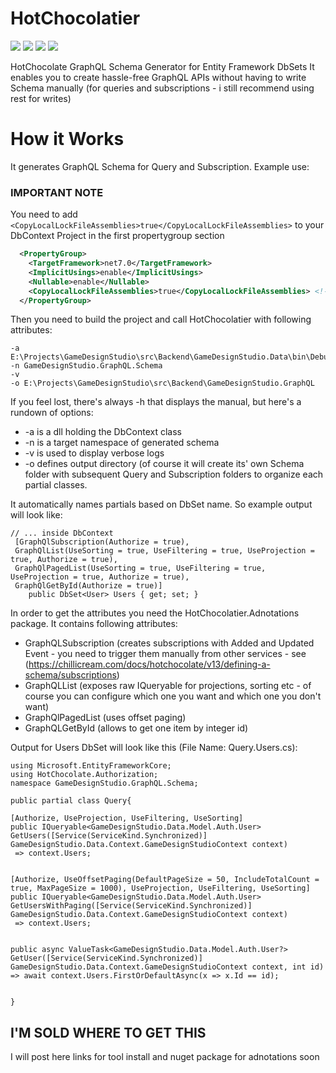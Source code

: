 # HotChocolatier
![](https://img.shields.io/badge/C%23-239120?style=for-the-badge&logo=c-sharp&logoColor=white) ![](https://img.shields.io/badge/.NET-5C2D91?style=for-the-badge&logo=.net&logoColor=white) [![](https://img.shields.io/nuget/v/HotChocolatier.Adnotations?label=Adnotations%20Package&style=for-the-badge)](https://www.nuget.org/packages/HotChocolatier.Adnotations/) [![](https://img.shields.io/nuget/v/HotChocolatier.Tool?label=Tool&style=for-the-badge)](https://www.nuget.org/packages/HotChocolatier.Tool/)

HotChocolate GraphQL Schema Generator for Entity Framework DbSets
It enables you to create hassle-free GraphQL APIs without having to write Schema manually (for queries and subscriptions - i still recommend using rest for writes)

# How it Works
It generates GraphQL Schema for Query and Subscription. Example use:
### IMPORTANT NOTE
You need to add `<CopyLocalLockFileAssemblies>true</CopyLocalLockFileAssemblies>` to your DbContext Project
in the first propertygroup section

```XML
  <PropertyGroup>
    <TargetFramework>net7.0</TargetFramework>
    <ImplicitUsings>enable</ImplicitUsings>
    <Nullable>enable</Nullable>
    <CopyLocalLockFileAssemblies>true</CopyLocalLockFileAssemblies> <!-- Here -->
  </PropertyGroup>
```
Then you need to build the project and call HotChocolatier with following attributes: 
```
-a E:\Projects\GameDesignStudio\src\Backend\GameDesignStudio.Data\bin\Debug\net7.0\GameDesignStudio.Data.dll
-n GameDesignStudio.GraphQL.Schema 
-v 
-o E:\Projects\GameDesignStudio\src\Backend\GameDesignStudio.GraphQL
```
If you feel lost, there's always -h that displays the manual, but here's a rundown of options:
* -a is a dll holding the DbContext class
* -n is a target namespace of generated schema
* -v is used to display verbose logs
* -o defines output directory (of course it will create its' own Schema folder with subsequent Query and Subscription folders to organize each partial classes.

It automatically names partials based on DbSet name. So example output will look like: 

```CSharp
// ... inside DbContext
 [GraphQlSubscription(Authorize = true),
 GraphQlList(UseSorting = true, UseFiltering = true, UseProjection = true, Authorize = true),
 GraphQlPagedList(UseSorting = true, UseFiltering = true, UseProjection = true, Authorize = true),
 GraphQlGetById(Authorize = true)]
    public DbSet<User> Users { get; set; }
```

In order to get the attributes you need the HotChocolatier.Adnotations package. 
It contains following attributes: 
* GraphQLSubscription (creates subscriptions with Added and Updated Event - you need to trigger them manually from other services - see (https://chillicream.com/docs/hotchocolate/v13/defining-a-schema/subscriptions)
* GraphQLList (exposes raw IQueryable for projections, sorting etc - of course you can configure which one you want and which one you don't want)
* GraphQlPagedList (uses offset paging)
* GraphQLGetById (allows to get one item by integer id)

Output for Users DbSet will look like this (File Name: Query.Users.cs): 

```CSharp 
using Microsoft.EntityFrameworkCore;
using HotChocolate.Authorization;
namespace GameDesignStudio.GraphQL.Schema;

public partial class Query{
    
[Authorize, UseProjection, UseFiltering, UseSorting]
public IQueryable<GameDesignStudio.Data.Model.Auth.User> GetUsers([Service(ServiceKind.Synchronized)] GameDesignStudio.Data.Context.GameDesignStudioContext context)
 => context.Users;


[Authorize, UseOffsetPaging(DefaultPageSize = 50, IncludeTotalCount = true, MaxPageSize = 1000), UseProjection, UseFiltering, UseSorting]
public IQueryable<GameDesignStudio.Data.Model.Auth.User> GetUsersWithPaging([Service(ServiceKind.Synchronized)] GameDesignStudio.Data.Context.GameDesignStudioContext context)
 => context.Users;


public async ValueTask<GameDesignStudio.Data.Model.Auth.User?> GetUser([Service(ServiceKind.Synchronized)] GameDesignStudio.Data.Context.GameDesignStudioContext context, int id)
=> await context.Users.FirstOrDefaultAsync(x => x.Id == id);


}
```

## I'M SOLD WHERE TO GET THIS 

I will post here links for tool install and nuget package for adnotations soon
